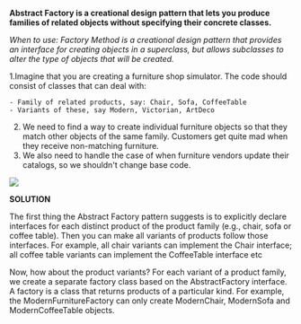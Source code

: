 **Abstract Factory is a creational design pattern that lets you produce families of related objects without specifying 
their concrete classes.**


_When to use:
Factory Method is a creational design pattern that provides an interface for creating objects in a superclass, 
but allows  subclasses to alter the type of objects that will be created._


1.Imagine that you are creating a furniture shop simulator. The code should consist of classes that can deal with:

    - Family of related products, say: Chair, Sofa, CoffeeTable
    - Variants of these, say Modern, Victorian, ArtDeco


2. We need to find a way to create individual furniture objects so that they match other objects of the same family. 
   Customers get quite mad when they receive non-matching furniture.
3. We also need to handle the case of when furniture vendors update their catalogs, so we shouldn't change base code.

<img src="C:\Users\markb\PycharmProjects\SoftwareEngineering\AbstractFactory\Screenshot 2022-06-18 154240.jpg"/>



**SOLUTION**

The first thing the Abstract Factory pattern suggests is to explicitly declare interfaces for each distinct product of 
the product family 
(e.g., chair, sofa or coffee table). Then you can make all variants of products follow those interfaces. 
For example, all chair variants can implement the Chair interface; all coffee table variants can implement the 
CoffeeTable interface etc

Now, how about the product variants? For each variant of a product family, we create a separate factory class based on 
the AbstractFactory 
interface. A factory is a class that returns products of a particular kind. For example, the ModernFurnitureFactory can 
only create ModernChair, ModernSofa and ModernCoffeeTable objects.